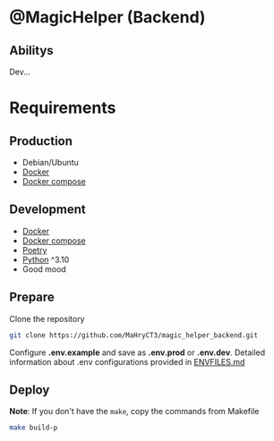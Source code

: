 # @MagicHelper (Backend)


## Abilitys
Dev...
# Requirements
## Production
* Debian/Ubuntu
* [Docker](https://docs.docker.com/engine/install/)
* [Docker compose](https://docs.docker.com/compose/install/)
## Development
* [Docker](https://docs.docker.com/engine/install/)
* [Docker compose](https://docs.docker.com/compose/install/)
* [Poetry](https://python-poetry.org/)
* [Python](https://www.python.org/downloads/) ^3.10
* Good mood
## Prepare 
Clone the repository

```bash
git clone https://github.com/MaHryCT3/magic_helper_backend.git
```
Configure **.env.example** and save as **.env.prod** or **.env.dev**. Detailed information about .env configurations provided in [ENVFILES.md](https://github.com/MaHryCT3/magic_helper_backend/blob/master/ENVFILES.md)

## Deploy

**Note**: If you don't have the `make`, copy the commands from Makefile

```bash
make build-p
```
